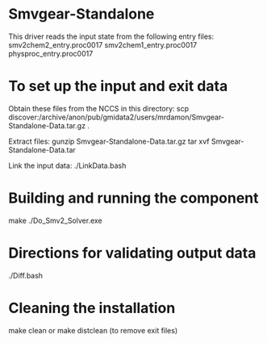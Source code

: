 Smvgear-Standalone
==================
This driver reads the input state from the following entry files:
smv2chem2_entry.proc0017
smv2chem1_entry.proc0017
physproc_entry.proc0017



To set up the input and exit data
==================
Obtain these files from the NCCS in this directory:
scp discover:/archive/anon/pub/gmidata2/users/mrdamon/Smvgear-Standalone-Data.tar.gz .

Extract files:
gunzip Smvgear-Standalone-Data.tar.gz
tar xvf Smvgear-Standalone-Data.tar

Link the input data:
./LinkData.bash


Building and running the component
==================
make 
./Do_Smv2_Solver.exe 


Directions for validating output data
==================
./Diff.bash


Cleaning the installation
==================
make clean
or
make distclean (to remove exit files)
 



